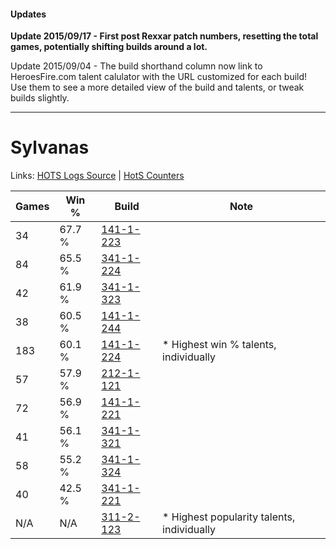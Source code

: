 #### Updates
**Update 2015/09/17 - First post Rexxar patch numbers, resetting the total games, potentially shifting builds around a lot.**

Update 2015/09/04 - The build shorthand column now link to HeroesFire.com talent calulator with the URL customized for each build!  
Use them to see a more detailed view of the build and talents, or tweak builds slightly.

***

# Sylvanas

Links: [HOTS Logs Source](https://www.hotslogs.com/Sitewide/HeroDetails?Hero=Sylvanas) | [HotS Counters](http://hotscounters.com/#/hero/Sylvanas)

Games  | Win %  | Build     | Note
-----  | -----  | -----     | ----
34     | 67.7 % | [141-1-223](http://www.heroesfire.com/hots/talent-calculator/sylvanas#hXyN) | 
84     | 65.5 % | [341-1-224](http://www.heroesfire.com/hots/talent-calculator/sylvanas#pAEO) | 
42     | 61.9 % | [341-1-323](http://www.heroesfire.com/hots/talent-calculator/sylvanas#pAFx) | 
38     | 60.5 % | [141-1-244](http://www.heroesfire.com/hots/talent-calculator/sylvanas#hXyi) | 
183    | 60.1 % | [141-1-224](http://www.heroesfire.com/hots/talent-calculator/sylvanas#hXyO) | * Highest win % talents, individually
57     | 57.9 % | [212-1-121](http://www.heroesfire.com/hots/talent-calculator/sylvanas#kFGX) | 
72     | 56.9 % | [141-1-221](http://www.heroesfire.com/hots/talent-calculator/sylvanas#hXyL) | 
41     | 56.1 % | [341-1-321](http://www.heroesfire.com/hots/talent-calculator/sylvanas#pAFv) | 
58     | 55.2 % | [341-1-324](http://www.heroesfire.com/hots/talent-calculator/sylvanas#pAFy) | 
40     | 42.5 % | [341-1-221](http://www.heroesfire.com/hots/talent-calculator/sylvanas#pAEL) | 
N/A    | N/A    | [311-2-123](http://www.heroesfire.com/hots/talent-calculator/sylvanas#o1Cx) | * Highest popularity talents, individually
